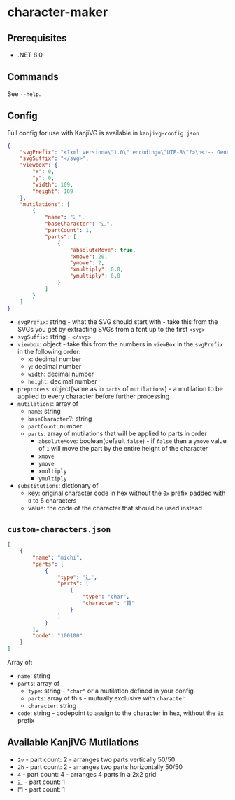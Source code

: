 # character-maker

## Prerequisites

- .NET 8.0

## Commands

See `--help`.

## Config

Full config for use with KanjiVG is available in `kanjivg-config.json`

```json
{
    "svgPrefix": "<?xml version=\"1.0\" encoding=\"UTF-8\"?>\n<!-- Generated SVG using Washimiji (https://github.com/Jan0660/washimiji) using SVGs from the KanjiVG project (http://kanjivg.tagaini.net) which is distributed under the Creative Commons Attribution-Share Alike 3.0 License and so is this SVG. See http://creativecommons.org/licenses/by-sa/3.0/ for more details. -->\n<svg xmlns=\"http://www.w3.org/2000/svg\" width=\"109\" height=\"109\" viewBox=\"0 0 109 109\">",
    "svgSuffix": "</svg>",
    "viewbox": {
        "x": 0,
        "y": 0,
        "width": 109,
        "height": 109
    },
    "mutilations": [
        {
            "name": "⻌",
            "baseCharacter": "⻌",
            "partCount": 1,
            "parts": [
                {
                    "absoluteMove": true,
                    "xmove": 20,
                    "ymove": 2,
                    "xmultiply": 0.8,
                    "ymultiply": 0.8
                }
            ]
        }
    ]
}
```

- `svgPrefix`: string - what the SVG should start with - take this from the SVGs you get by extracting SVGs from a font up to the first `<svg>`
- `svgSuffix`: string - `</svg>`
- `viewbox`: object - take this from the numbers in `viewBox` in the `svgPrefix` in the following order:
    - `x`: decimal number
    - `y`: decimal number
    - `width`: decimal number
    - `height`: decimal number
- `preprocess`: object(same as in `parts` of `mutilations`) - a mutilation to be applied to every character before further processing
- `mutilations`: array of
    - `name`: string
    - `baseCharacter`?: string
    - `partCount`: number
    - `parts`: array of mutilations that will be applied to parts in order
        - `absoluteMove`: boolean(default `false`) - if `false` then a `ymove` value of `1` will move the part by the entire height of the character
        - `xmove`
        - `ymove`
        - `xmultiply`
        - `ymultiply`
- `substitutions`: dictionary of
    - key: original character code in hex without the `0x` prefix padded with `0` to 5 characters
    - value: the code of the character that should be used instead

## `custom-characters.json`

```json
[
    {
        "name": "michi",
        "parts": [
            {
                "type": "⻌",
                "parts": [
                    {
                        "type": "char",
                        "character": "首"
                    }
                ]
            }
        ],
        "code": "100100"
    }
]
```

Array of:

- `name`: string
- `parts`: array of
    - `type`: string - `"char"` or a mutilation defined in your config
    - `parts`: array of this - mutually exclusive with `character`
    - `character`: string
- `code`: string - codepoint to assign to the character in hex, without the `0x` prefix

## Available KanjiVG Mutilations

- `2v` - part count: 2 - arranges two parts vertically 50/50
- `2h` - part count: 2 - arranges two parts horizontally 50/50
- `4` - part count: 4 - arranges 4 parts in a 2x2 grid
- `⻌` - part count: 1
- `門` - part count: 1
